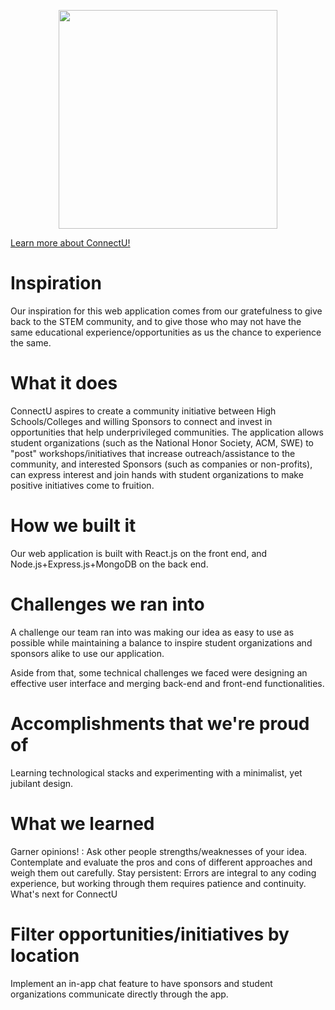 <p align="center">
 <img src="https://github.com/vaishunall/hackutd/blob/main/AnimatedLogoConnectU.gif" width="350">
 </p>
  
[Learn more about ConnectU!](https://docs.google.com/presentation/d/1dnVkeHY9S6V0jTlsrWAKJYyWWqS-yi-ODcOICLYQ0ZU/edit?usp=sharing)

# Inspiration

Our inspiration for this web application comes from our gratefulness to give back to the STEM community, and to give those who may not have the same educational experience/opportunities as us the chance to experience the same.

# What it does

ConnectU aspires to create a community initiative between High Schools/Colleges and willing Sponsors to connect and invest in opportunities that help underprivileged communities. The application allows student organizations (such as the National Honor Society, ACM, SWE) to "post" workshops/initiatives that increase outreach/assistance to the community, and interested Sponsors (such as companies or non-profits), can express interest and join hands with student organizations to make positive initiatives come to fruition.

# How we built it

Our web application is built with React.js on the front end, and Node.js+Express.js+MongoDB on the back end.

# Challenges we ran into

A challenge our team ran into was making our idea as easy to use as possible while maintaining a balance to inspire student organizations and sponsors alike to use our application.

Aside from that, some technical challenges we faced were designing an effective user interface and merging back-end and front-end functionalities.

# Accomplishments that we're proud of

Learning technological stacks and experimenting with a minimalist, yet jubilant design.

# What we learned

Garner opinions! : Ask other people strengths/weaknesses of your idea. Contemplate and evaluate the pros and cons of different approaches and weigh them out carefully.
Stay persistent: Errors are integral to any coding experience, but working through them requires patience and continuity.
What's next for ConnectU

# Filter opportunities/initiatives by location
Implement an in-app chat feature to have sponsors and student organizations communicate directly through the app.
